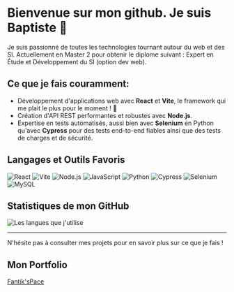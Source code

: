 # Bienvenue sur mon github. Je suis Baptiste 👋

Je suis passionné de toutes les technologies tournant autour du web et des SI. Actuellement en Master 2 pour obtenir le diplome suivant : Expert en Étude et Développement du SI (option dev web).

## Ce que je fais couramment: 

- Développement d'applications web avec **React** et **Vite**, le framework qui me plait le plus pour le moment ! 🚀
- Création d'API REST performantes et robustes avec **Node.js**.
- Expertise en tests automatisés, aussi bien avec **Selenium** en Python qu'avec **Cypress** pour des tests end-to-end fiables ainsi que des tests de charges et de sécurité.
  
## Langages et Outils Favoris

![React](https://img.shields.io/badge/React-%2361DAFB.svg?style=for-the-badge&logo=React&logoColor=black)
![Vite](https://img.shields.io/badge/Vite-%23646CFF.svg?style=for-the-badge&logo=Vite&logoColor=white)
![Node.js](https://img.shields.io/badge/Node.js-%23339933.svg?style=for-the-badge&logo=Node.js&logoColor=white)
![JavaScript](https://img.shields.io/badge/JavaScript-%23F7DF1E.svg?style=for-the-badge&logo=JavaScript&logoColor=black)
![Python](https://img.shields.io/badge/Python-%233776AB.svg?style=for-the-badge&logo=Python&logoColor=white)
![Cypress](https://img.shields.io/badge/Cypress-%2317202C.svg?style=for-the-badge&logo=Cypress&logoColor=white)
![Selenium](https://img.shields.io/badge/Selenium-%2343B02A.svg?style=for-the-badge&logo=Selenium&logoColor=white)
![MySQL](https://img.shields.io/badge/MySQL-%234479A1.svg?style=for-the-badge&logo=MySQL&logoColor=white)


## Statistiques de mon GitHub

![Les langues que j'utilise](https://github-readme-stats.vercel.app/api/top-langs/?username=Fantik94&layout=compact)

---

N'hésite pas à consulter mes projets pour en savoir plus sur ce que je fais !

## Mon Portfolio
[Fantik'sPace](https://fantikspace.com)



